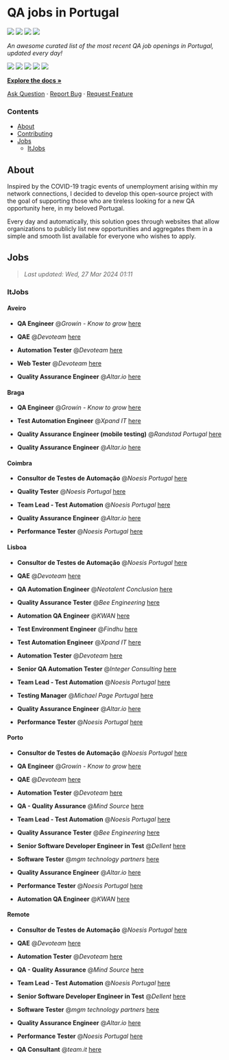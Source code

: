 QA jobs in Portugal
========================

![](https://img.shields.io/static/v1?label=%F0%9F%8C%9F&message=If%20Useful&color=BC4E99)
[![](https://img.shields.io/github/stars/sergiomartins8/qa-jobs-in-portugal)](https://github.com/sergiomartins8/qa-jobs-in-portugal/stargazers)
[![](https://img.shields.io/github/forks/sergiomartins8/qa-jobs-in-portugal)](https://github.com/sergiomartins8/qa-jobs-in-portugal/network/members)
[![](https://img.shields.io/badge/-sergiomartins8-blue?logo=Linkedin&logoColor=white)](https://www.linkedin.com/in/sergiomartins8/)

_An awesome curated list of the most recent QA job openings in Portugal, updated every day!_

[![](https://img.shields.io/github/v/release/sergiomartins8/qa-jobs-in-portugal)](https://github.com/sergiomartins8/qa-jobs-in-portugal/releases)
[![](https://github.com/sergiomartins8/qa-jobs-in-portugal/workflows/release/badge.svg)](https://github.com/sergiomartins8/qa-jobs-in-portugal/actions?query=workflow%3Arelease)
[![](https://img.shields.io/github/issues/sergiomartins8/qa-jobs-in-portugal)](https://github.com/sergiomartins8/qa-jobs-in-portugal/issues)
[![](https://img.shields.io/github/contributors/sergiomartins8/qa-jobs-in-portugal)](https://github.com/sergiomartins8/qa-jobs-in-portugal/graphs/contributors)
[![](https://img.shields.io/github/license/sergiomartins8/qa-jobs-in-portugal)](https://github.com/sergiomartins8/qa-jobs-in-portugal/blob/master/LICENSE)

**[Explore the docs »](https://github.com/sergiomartins8/qa-jobs-in-portugal/blob/master/docs/DOCUMENTATION.md)**

[Ask Question](https://github.com/sergiomartins8/qa-jobs-in-portugal/issues) 
·
[Report Bug](https://github.com/sergiomartins8/qa-jobs-in-portugal/issues)
·
[Request Feature](https://github.com/sergiomartins8/qa-jobs-in-portugal/issues)

### Contents
* [About](#about)
* [Contributing](https://github.com/sergiomartins8/qa-jobs-in-portugal/blob/master/docs/CONTRIBUTING.md)
* [Jobs](#jobs)
  * [ItJobs](#itjobs)

## About
Inspired by the COVID-19 tragic events of unemployment arising within my network connections, I decided to develop this open-source project with the goal of supporting those who are tireless looking for a new QA opportunity here, in my beloved Portugal.

Every day and automatically, this solution goes through websites that allow organizations to publicly list new opportunities and aggregates them in a simple and smooth list available for everyone who wishes to apply.

Jobs
---------

> _Last updated: Wed, 27 Mar 2024 01:11_

### ItJobs

#### Aveiro

- **QA Engineer** @_Growin - Know to grow_ [here](https://www.itjobs.pt/oferta/480934/qa-engineer)


- **QAE** @_Devoteam_ [here](https://www.itjobs.pt/oferta/481140/qae)


- **Automation Tester** @_Devoteam_ [here](https://www.itjobs.pt/oferta/480080/automation-tester)


- **Web Tester** @_Devoteam_ [here](https://www.itjobs.pt/oferta/479839/web-tester)


- **Quality Assurance Engineer** @_Altar.io_ [here](https://www.itjobs.pt/oferta/480868/quality-assurance-engineer)

#### Braga

- **QA Engineer** @_Growin - Know to grow_ [here](https://www.itjobs.pt/oferta/480934/qa-engineer)


- **Test Automation Engineer** @_Xpand IT_ [here](https://www.itjobs.pt/oferta/479733/test-automation-engineer)


- **Quality Assurance Engineer (mobile testing)** @_Randstad Portugal_ [here](https://www.itjobs.pt/oferta/481071/qa-engineer-mobile)


- **Quality Assurance Engineer** @_Altar.io_ [here](https://www.itjobs.pt/oferta/480868/quality-assurance-engineer)

#### Coimbra

- **Consultor de Testes de Automação** @_Noesis Portugal_ [here](https://www.itjobs.pt/oferta/480729/consultor-de-testes-de-automacao-all-locations)


- **Quality Tester** @_Noesis Portugal_ [here](https://www.itjobs.pt/oferta/480202/quality-tester-coimbra-covilha-guarda)


- **Team Lead - Test Automation** @_Noesis Portugal_ [here](https://www.itjobs.pt/oferta/480704/team-lead-test-automation-todo-o-pais)


- **Quality Assurance Engineer** @_Altar.io_ [here](https://www.itjobs.pt/oferta/480868/quality-assurance-engineer)


- **Performance Tester** @_Noesis Portugal_ [here](https://www.itjobs.pt/oferta/480730/performance-tester-all-locations)

#### Lisboa

- **Consultor de Testes de Automação** @_Noesis Portugal_ [here](https://www.itjobs.pt/oferta/480729/consultor-de-testes-de-automacao-all-locations)


- **QAE** @_Devoteam_ [here](https://www.itjobs.pt/oferta/481140/qae)


- **QA Automation Engineer** @_Neotalent Conclusion_ [here](https://www.itjobs.pt/oferta/479608/qa-automation-engineer)


- **Quality Assurance Tester** @_Bee Engineering_ [here](https://www.itjobs.pt/oferta/480733/quality-assurance-tester)


- **Automation QA Engineer** @_KWAN_ [here](https://www.itjobs.pt/oferta/479657/qa-automatico)


- **Test Environment Engineer** @_Findhu_ [here](https://www.itjobs.pt/oferta/480739/test-environment-engineer)


- **Test Automation Engineer** @_Xpand IT_ [here](https://www.itjobs.pt/oferta/479733/test-automation-engineer)


- **Automation Tester** @_Devoteam_ [here](https://www.itjobs.pt/oferta/480080/automation-tester)


- **Senior QA Automation Tester** @_Integer Consulting_ [here](https://www.itjobs.pt/oferta/480814/senior-qa-automation-tester)


- **Team Lead - Test Automation** @_Noesis Portugal_ [here](https://www.itjobs.pt/oferta/480704/team-lead-test-automation-todo-o-pais)


- **Testing Manager** @_Michael Page Portugal_ [here](https://www.itjobs.pt/oferta/480832/testing-manager)


- **Quality Assurance Engineer** @_Altar.io_ [here](https://www.itjobs.pt/oferta/480868/quality-assurance-engineer)


- **Performance Tester** @_Noesis Portugal_ [here](https://www.itjobs.pt/oferta/480730/performance-tester-all-locations)

#### Porto

- **Consultor de Testes de Automação** @_Noesis Portugal_ [here](https://www.itjobs.pt/oferta/480729/consultor-de-testes-de-automacao-all-locations)


- **QA Engineer** @_Growin - Know to grow_ [here](https://www.itjobs.pt/oferta/480934/qa-engineer)


- **QAE** @_Devoteam_ [here](https://www.itjobs.pt/oferta/481140/qae)


- **Automation Tester** @_Devoteam_ [here](https://www.itjobs.pt/oferta/480080/automation-tester)


- **QA - Quality Assurance** @_Mind Source_ [here](https://www.itjobs.pt/oferta/480144/qa-quality-assurance)


- **Team Lead - Test Automation** @_Noesis Portugal_ [here](https://www.itjobs.pt/oferta/480704/team-lead-test-automation-todo-o-pais)


- **Quality Assurance Tester** @_Bee Engineering_ [here](https://www.itjobs.pt/oferta/480733/quality-assurance-tester)


- **Senior Software Developer Engineer in Test** @_Dellent_ [here](https://www.itjobs.pt/oferta/479414/senior-software-developer-engineer-in-test)


- **Software Tester** @_mgm technology partners_ [here](https://www.itjobs.pt/oferta/480206/software-tester)


- **Quality Assurance Engineer** @_Altar.io_ [here](https://www.itjobs.pt/oferta/480868/quality-assurance-engineer)


- **Performance Tester** @_Noesis Portugal_ [here](https://www.itjobs.pt/oferta/480730/performance-tester-all-locations)


- **Automation QA Engineer** @_KWAN_ [here](https://www.itjobs.pt/oferta/479657/qa-automatico)

#### Remote

- **Consultor de Testes de Automação** @_Noesis Portugal_ [here](https://www.itjobs.pt/oferta/480729/consultor-de-testes-de-automacao-all-locations)


- **QAE** @_Devoteam_ [here](https://www.itjobs.pt/oferta/481140/qae)


- **Automation Tester** @_Devoteam_ [here](https://www.itjobs.pt/oferta/480080/automation-tester)


- **QA - Quality Assurance** @_Mind Source_ [here](https://www.itjobs.pt/oferta/480144/qa-quality-assurance)


- **Team Lead - Test Automation** @_Noesis Portugal_ [here](https://www.itjobs.pt/oferta/480704/team-lead-test-automation-todo-o-pais)


- **Senior Software Developer Engineer in Test** @_Dellent_ [here](https://www.itjobs.pt/oferta/479414/senior-software-developer-engineer-in-test)


- **Software Tester** @_mgm technology partners_ [here](https://www.itjobs.pt/oferta/480206/software-tester)


- **Quality Assurance Engineer** @_Altar.io_ [here](https://www.itjobs.pt/oferta/480868/quality-assurance-engineer)


- **Performance Tester** @_Noesis Portugal_ [here](https://www.itjobs.pt/oferta/480730/performance-tester-all-locations)


- **QA Consultant** @_team.it_ [here](https://www.itjobs.pt/oferta/480904/qa-consultant)

